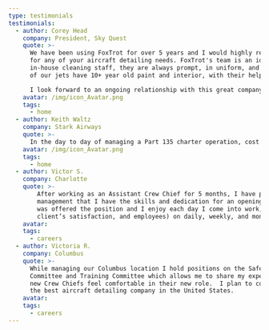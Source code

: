 ```yaml
---
type: testimonials
testimonials:
  - author: Corey Head
    company: President, Sky Quest
    quote: >-
      We have been using FoxTrot for over 5 years and I would highly recommend their services
      for any of your aircraft detailing needs. FoxTrot's team is an ideal partner for my
      in-house cleaning staff, they are always prompt, in uniform, and ready to work. Some
      of our jets have 10+ year old paint and interior, with their help the fleet looks better than ever.

      I look forward to an ongoing relationship with this great company.
    avatar: /img/icon_Avatar.png
    tags:
      - home
  - author: Keith Waltz
    company: Stark Airways
    quote: >-
      In the day to day of managing a Part 135 charter operation, cost and quality results go hand and hand when determining our refurbishment choices.  During our most recent project, recovering the seats simply wasn’t in the budget, so we reached out to FoxTrot to perform a redying for us.  The work was completed on time, affordable, and left a wonderful impression on our owners.  I would recommend their team’s work to anyone.
    avatar: /img/icon_Avatar.png
    tags:
      - home
  - author: Victor S.
    company: Charlotte
    quote: >-
      	After working as an Assistant Crew Chief for 5 months, I have proven
        management that I have the skills and dedication for an opening as a Crew Chief in Charlotte, North Carolina. I
        was offered the position and I enjoy each day I come into work, knowing that I have goals to meet (budget,
        client’s satisfaction, and employees) on daily, weekly, and monthly basis.
    avatar: 
    tags:
      - careers
  - author: Victoria R.
    company: Columbus
    quote: >-
      While managing our Columbus location I hold positions on the Safety
      Committee and Training Committee which allows me to share my experiences with new employees and travel to our various locations to help
      new Crew Chiefs feel comfortable in their new role.  I plan to continue to grow with FoxTrot as we work towards our mission to be
      the best aircraft detailing company in the United States.
    avatar: 
    tags:
      - careers
---
```

